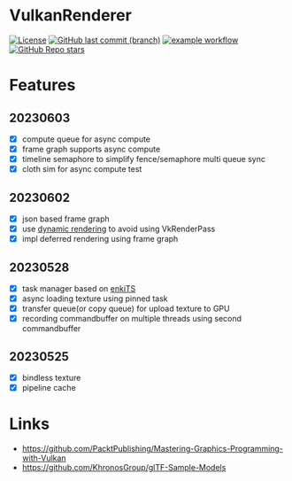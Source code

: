 # VulkanRenderer

[![License][license-img]][license-url]
[![GitHub last commit (branch)][last-commit-img]][last-commit-url]
[![example workflow][ci-img]][ci-url]
[![GitHub Repo stars][star-img]][star-url]

[license-img]: https://img.shields.io/:license-mit-blue.svg?style=flat-square&logo=opensourceinitiative
[license-url]: https://opensource.org/licenses/MIT
[last-commit-img]: https://img.shields.io/github/last-commit/CU-Production/VulkanRenderer/main?style=flat-square&logo=git
[last-commit-url]: https://github.com/CU-Production/VulkanRenderer
[ci-img]: https://img.shields.io/github/actions/workflow/status/CU-Production/VulkanRenderer/build-cpp.yml?style=flat-square&logo=github
[ci-url]: https://github.com/CU-Production/VulkanRenderer/actions
[star-img]: https://img.shields.io/github/stars/CU-Production/VulkanRenderer?logo=github&style=flat-square
[star-url]: .

# Features

## 20230603

- [x] compute queue for async compute
- [x] frame graph supports async compute
- [x] timeline semaphore to simplify fence/semaphore multi queue sync
- [x] cloth sim for async compute test

## 20230602

- [x] json based frame graph
- [x] use [dynamic rendering](https://www.khronos.org/blog/streamlining-render-passes) to avoid using VkRenderPass
- [x] impl deferred rendering using frame graph

## 20230528
- [x] task manager based on [enkiTS](https://github.com/dougbinks/enkiTS)
- [x] async loading texture using pinned task
- [x] transfer queue(or copy queue) for upload texture to GPU
- [x] recording commandbuffer on multiple threads using second commandbuffer

## 20230525
- [x] bindless texture
- [x] pipeline cache

# Links

- https://github.com/PacktPublishing/Mastering-Graphics-Programming-with-Vulkan
- https://github.com/KhronosGroup/glTF-Sample-Models

